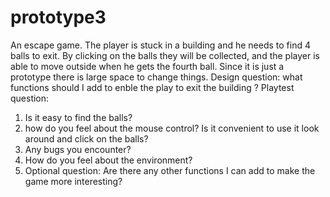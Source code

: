 # prototype3
 An escape game.
The player is stuck in a building and he needs to find 4 balls to exit. By clicking on the balls they will be collected, and the player is able to move outside when he gets the fourth ball. Since it is just a prototype there is large space to change things. 
Design question: what functions should I add to enble the play to exit the building ?
Playtest question:
1. Is it easy to find the balls?
2. how do you feel about the mouse control? Is it convenient to use it look around and click on the balls?
3. Any bugs you encounter?
4. How do you feel about the environment? 
5. Optional question: Are there any other functions I can add to make the game more interesting?
